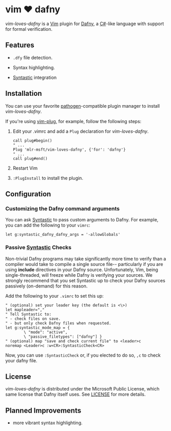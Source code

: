 vim ❤ dafny
===========

*vim-loves-dafny* is a [Vim](<http://www.vim.org>) plugin for
[Dafny](<https://dafny.codeplex.com/>), a
[C\#](<https://en.wikipedia.org/wiki/C_Sharp_(programming_language)>)-like
language with support for formal verification.

Features
--------

-   `.dfy` file detection.

-   Syntax highlighting.

-   [Syntastic](<https://github.com/scrooloose/syntastic>) integration

Installation
------------

You can use your favorite
[pathogen](<https://github.com/tpope/vim-pathogen>)-compatible plugin manager to
install *vim-loves-dafny*.

If you're using [vim-plug](<https://github.com/junegunn/vim-plug>), for example,
follow the following steps:

1.  Edit your .vimrc and add a `Plug` declaration for *vim-loves-dafny*.

    ~~~~~~~~~~~~~~~~~~~~~~~~~~~~~~~~~~~~~~~~~~~~~~~~~~~~~~~~~~~~~~~~~~~~~~~~ vim
    call plug#begin()
    " ...
    Plug 'mlr-msft/vim-loves-dafny', {'for': 'dafny'}
    " ...
    call plug#end()
    ~~~~~~~~~~~~~~~~~~~~~~~~~~~~~~~~~~~~~~~~~~~~~~~~~~~~~~~~~~~~~~~~~~~~~~~~~~~~

2.  Restart Vim

3.  `:PlugInstall` to install the plugin.

Configuration
-------------

### Customizing the Dafny command arguments

You can ask [Syntastic](<https://github.com/scrooloose/syntastic>) to pass
custom arguments to Dafny. For example, you can add the following to your
`vimrc`:

~~~~~~~~~~~~~~~~~~~~~~~~~~~~~~~~~~~~~~~~~~~~~~~~~~~~~~~~~~~~~~~~~~~~~~~~~~~~ vim
let g:syntastic_dafny_dafny_args = '-allowGlobals'
~~~~~~~~~~~~~~~~~~~~~~~~~~~~~~~~~~~~~~~~~~~~~~~~~~~~~~~~~~~~~~~~~~~~~~~~~~~~~~~~

### Passive [Syntastic](<https://github.com/scrooloose/syntastic>) Checks

Non-trivial Dafny programs may take significantly more time to verify than a
compiler would take to compile a single source file-- particularly if you are
using **include** directives in your Dafny source. Unfortunately, Vim, being
single-threaded, will freeze while Dafny is verifying your sources. We strongly
recommend that you set Syntastic up to check your Dafny sources passively
(on-demand) for this reason.

Add the following to your `.vimrc` to set this up:

~~~~~~~~~~~~~~~~~~~~~~~~~~~~~~~~~~~~~~~~~~~~~~~~~~~~~~~~~~~~~~~~~~~~~~~~~~~~ vim
" (optional) set your leader key (the default is <\>)
let mapleader=","
" Tell Syntastic to:
" - check files on save.
" - but only check Dafny files when requested.
let g:syntastic_mode_map = {
        \ "mode": "active",
        \ "passive_filetypes": ["dafny"] }
" (optional) map "save and check current file" to <leader>c
noremap <Leader>c :w<CR>:SyntasticCheck<CR>
~~~~~~~~~~~~~~~~~~~~~~~~~~~~~~~~~~~~~~~~~~~~~~~~~~~~~~~~~~~~~~~~~~~~~~~~~~~~~~~~

Now, you can use `:SyntasticCheck` or, if you elected to do so, `,c` to check
your dafny file.

License
-------

*vim-loves-dafny* is distributed under the Microsoft Public License, which same
license that Dafny itself uses. See
[LICENSE](<http://github.com/mlr-msft/vim-loves-dafny/blob/master/LICENSE>) for
more details.

Planned Improvements
--------------------

-   more vibrant syntax highlighting.
